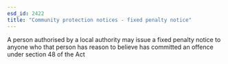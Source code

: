 ```yaml
---
esd_id: 2422
title: "Community protection notices - fixed penalty notice"
---
```


A person authorised by a local authority may issue a fixed penalty notice to anyone who that person has reason to believe has committed an offence under section 48 of the Act

